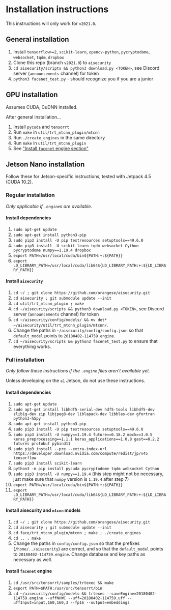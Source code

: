 # Installation instructions
This instructions will only work for `v2021.0`.

## General installation
1. Install `tensorflow>=2`, `scikit-learn`, `opencv-python`, `pycryptodome`, `websocket`, `tqdm`, `dropbox`
2. Clone this repo (branch `v2021.0`) to `aisecurity`
3. `cd aisecurity/scripts && python3 download.py <TOKEN>`, see Discord server (`announcements` channel) for token
4. `python3 facenet_test.py` - should recognize you if you are a junior

## GPU installation
Assumes CUDA, CuDNN installed.

After general installation...
1. Install `pycuda` and `tensorrt`
2. Run `make` in `util/trt_mtcnn_plugin/mtcnn`
3. Run `./create_engines` in the same directory
4. Run `make` in `util/trt_mtcnn_plugin`
5. See ["Install `facenet` engine section"](####install-`facenet`-engine)

## Jetson Nano installation
Follow these for Jetson-specific instructions, tested with Jetpack 4.5 (CUDA 10.2).

### Regular installation
*Only applicable if `.engine`s are available.*

#### Install dependencies
1. `sudo apt-get update`
2. `sudo apt-get install python3-pip`
3. `sudo pip3 install -U pip testresources setuptools==49.6.0`
4. `sudo pip3 install -U scikit-learn tqdm websocket Cython pycryptodome numpy==1.19.4 dropbox`
5. `export PATH=/usr/local/cuda/bin${PATH:+:${PATH}}`
6. `export LD_LIBRARY_PATH=/usr/local/cuda/lib64${LD_LIBRARY_PATH:+:${LD_LIBRARY_PATH}}`

#### Install `aisecurity`
1. `cd ~/ ; git clone https://github.com/orangese/aisecurity.git`
2. `cd aisecurity ; git submodule update --init`
3. `cd util/trt_mtcnn_plugin ; make`
4. `cd ~/aisecurity/scripts && python3 download.py <TOKEN>`, see Discord server (`announcements` channel) for token
5. `cd ~/aisecurity/config/models/ && mv det* ~/aisecurity/util/trt_mtcnn_plugin/mtcnn/`.
6. Change the paths in `~/aisecurity/config/config.json` so that `default_model` points to `20180402-114759.engine`.
7. `cd ~/aisecurity/scripts && python3 facenet_test.py` to ensure that everything works.

### Full installation
*Only follow these instructions if the `.engine` files aren't available yet.* 

Unless developing on the `a1` Jetson, do not use these instructions.

#### Install dependencies
1. `sudo apt-get update`
2. `sudo apt-get install libhdf5-serial-dev hdf5-tools libhdf5-dev zlib1g-dev zip libjpeg8-dev liblapack-dev libblas-dev gfortran python3-h5py`
3. `sudo apt-get install python3-pip`
4. `sudo pip3 install -U pip testresources setuptools==49.6.0`
5. `sudo pip3 install -U numpy==1.19.4 future==0.18.2 mock==3.0.5 keras_preprocessing==1.1.1 keras_applications==1.0.8 gast==0.2.2 futures protobuf pybind11`
6. `sudo pip3 install --pre --extra-index-url https://developer.download.nvidia.com/compute/redist/jp/v45 tensorflow`
7. `sudo pip3 install scikit-learn`
8. `python3 -m pip install pycuda pycryptodome tqdm websocket Cython`
9. `sudo pip3 install -U numpy==1.19.4` (this step might not be necessary, just make sure that `numpy` version is `1.19.4` after step 7)
12. `export PATH=/usr/local/cuda/bin${PATH:+:${PATH}}`
13. `export LD_LIBRARY_PATH=/usr/local/cuda/lib64${LD_LIBRARY_PATH:+:${LD_LIBRARY_PATH}}`

#### Install aisecurity and `mtcnn` models
1. `cd ~/ ; git clone https://github.com/orangese/aisecurity.git`
2. `cd aisecurity ; git submodule update --init`
3. `cd face/trt_mtcnn_plugin/mtcnn ; make ; ./create_engines`
4. `cd .. ; make`
5. Change the paths in `config/config.json` so that the prefixes (`/home/../aisecurity`) are correct, and so that the `default_model` points to `20180402-114759.engine`. Change database and key paths as necessary as well.

#### Install `facenet` engine
1. `cd /usr/src/tensorrt/samples/trtexec && make`
2. `export PATH=$PATH:/usr/src/tensorrt/bin`
3. `cd ~/aisecurity/config/models && trtexec --saveEngine=20180402-114759.engine --uffNHWC --uff=20180402-114759.uff --uffInput=input,160,160,3 --fp16 --output=embeddings`
